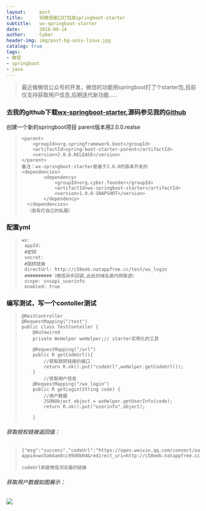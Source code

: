 ```yaml
---
layout:     post
title:      将微信接口打包成springboot-starter
subtitle:   wx-springboot-starter
date:       2018-09-14
author:     Cyber
header-img: img/post-bg-unix-linux.jpg
catalog: true
tags:
- 微信
- springboot
- java
---
```




>   最近做微信公众号的开发，微信的功能用springboot打了个starter包,目前仅支持获取用户信息,后期迭代新功能.....



### 去我的github下载[wx-springboot-starter](https://github.com/althos/wx-springboot-starter/blob/master/jar/wx-springboot-starter-1.0.0-SNAPSHOT.jar),源码参见我的[Github](https://github.com/althos/wx-springboot-starter)

 创建一个新的springboot项目 parent版本用2.0.0.realse

> ```
> <parent>
>     <groupId>org.springframework.boot</groupId>
>     <artifactId>spring-boot-starter-parent</artifactId>
>     <version>2.0.0.RELEASE</version>
> </parent>
> 备注：wx-springboot-starter是基于2.0.0的版本开发的
> <dependencies>
>         <dependency>
>             <groupId>org.cyber.founder</groupId>
>             <artifactId>wx-springboot-starter</artifactId>
>             <version>1.0.0-SNAPSHOT</version>
>         </dependency>
>   </dependencies>
>   （我有打自己的私服）
> ```



### 配置yml

>```
>wx:
>  appId: 
>  #密钥
>  secret: 
>  #跳转链接
>  directUrl: http://c58eeb.natappfree.cc/test/wx_login
>  ##########（微信异步回调,此处的域名是内网穿透）
>  scope: snsapi_userinfo
>  enabled: true
>```



### 编写测试，写一个contoller测试

> ```
> @RestController
> @RequestMapping("/test")
> public class TestContoller {
>     @Autowired
>     private WxHelper wxHelper;// starter实例化的工具
> 
>     @RequestMapping("/url")
>     public R getCodeUrl(){
>         //获取跳转链接的接口
>         return R.ok().put("codeUrl",wxHelper.getCodeUrl());
>     }
>         //获取用户信息
>     @RequestMapping("/wx_login")
>     public R getLogin(String code) {
>         //用户数据
>         JSONObject object = wxHelper.getUserInfo(code);
>         return R.ok().put("userinfo",object);
> 
>     }
> ```

###### 获取授权链接返回值：

>```
>{"msg":"success","codeUrl":"https://open.weixin.qq.com/connect/oauth2/authorize?appid=wx5a64ae8cc99d0b04&redirect_uri=http://c58eeb.natappfree.cc/test/wx_login&response_type=code&scope=snsapi_userinfo&state=STATE#wechat_redirect","code":0}
>
>codeUrl即是微信浏览器的链接
>```



###### 获取用户数据如图展示：

![](https://cyber-space.oss-cn-shenzhen.aliyuncs.com/ruifeng-mall/2018091819320269566b26.png)





